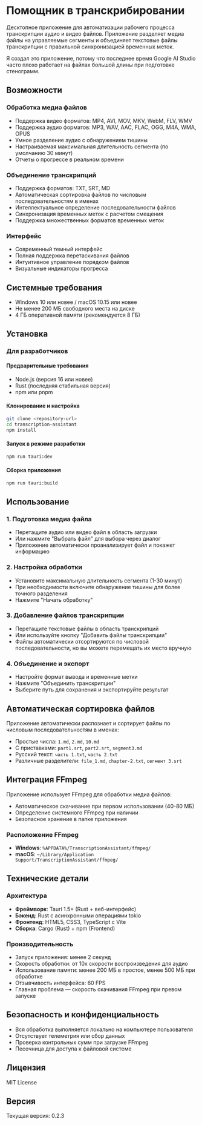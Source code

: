 # Помощник в транскрибировании

Десктопное приложение для автоматизации рабочего процесса транскрипции аудио и видео файлов. Приложение разделяет медиа файлы на управляемые сегменты и объединяет текстовые файлы транскрипции с правильной синхронизацией временных меток.

Я создал это приложение, потому что последнее время Google AI Studio часто плохо работает на файлах большой длины при подготовке стенограмм.

## Возможности

### Обработка медиа файлов
- Поддержка видео форматов: MP4, AVI, MOV, MKV, WebM, FLV, WMV
- Поддержка аудио форматов: MP3, WAV, AAC, FLAC, OGG, M4A, WMA, OPUS
- Умное разделение аудио с обнаружением тишины
- Настраиваемая максимальная длительность сегмента (по умолчанию 30 минут)
- Отчеты о прогрессе в реальном времени

### Объединение транскрипций
- Поддержка форматов: TXT, SRT, MD
- Автоматическая сортировка файлов по числовым последовательностям в именах
- Интеллектуальное определение последовательности файлов
- Синхронизация временных меток с расчетом смещения
- Поддержка множественных форматов временных меток

### Интерфейс
- Современный темный интерфейс
- Полная поддержка перетаскивания файлов
- Интуитивное управление порядком файлов
- Визуальные индикаторы прогресса

## Системные требования

- Windows 10 или новее / macOS 10.15 или новее
- Не менее 200 МБ свободного места на диске
- 4 ГБ оперативной памяти (рекомендуется 8 ГБ)

## Установка

### Для разработчиков

#### Предварительные требования
- Node.js (версия 16 или новее)
- Rust (последняя стабильная версия)
- npm или pnpm

#### Клонирование и настройка
```bash
git clone <repository-url>
cd transcription-assistant
npm install
```

#### Запуск в режиме разработки
```bash
npm run tauri:dev
```

#### Сборка приложения
```bash
npm run tauri:build
```

## Использование

### 1. Подготовка медиа файла
- Перетащите аудио или видео файл в область загрузки
- Или нажмите "Выбрать файл" для выбора через диалог
- Приложение автоматически проанализирует файл и покажет информацию

### 2. Настройка обработки
- Установите максимальную длительность сегмента (1-30 минут)
- При необходимости включите обнаружение тишины для более точного разделения
- Нажмите "Начать обработку"

### 3. Добавление файлов транскрипции
- Перетащите текстовые файлы в область транскрипций
- Или используйте кнопку "Добавить файлы транскрипции"
- Файлы автоматически отсортируются по числовой последовательности, но вы можете перемещать их место вручную

### 4. Объединение и экспорт
- Настройте формат вывода и временные метки
- Нажмите "Объединить транскрипции"
- Выберите путь для сохранения и экспортируйте результат

## Автоматическая сортировка файлов

Приложение автоматически распознает и сортирует файлы по числовым последовательностям в именах:

- Простые числа: `1.md`, `2.md`, `10.md`
- С приставками: `part1.srt`, `part2.srt`, `segment3.md`
- Русский текст: `часть 1.txt`, `часть 2.txt`
- Различные разделители: `file_1.md`, `chapter-2.txt`, `сегмент 3.srt`

## Интеграция FFmpeg

Приложение использует FFmpeg для обработки медиа файлов:
- Автоматическое скачивание при первом использовании (40-80 МБ)
- Определение системного FFmpeg при наличии
- Безопасное хранение в папке приложения

### Расположение FFmpeg
- **Windows**: `%APPDATA%/TranscriptionAssistant/ffmpeg/`
- **macOS**: `~/Library/Application Support/TranscriptionAssistant/ffmpeg/`

## Технические детали

### Архитектура
- **Фреймворк**: Tauri 1.5+ (Rust + веб-интерфейс)
- **Бэкенд**: Rust с асинхронными операциями tokio
- **Фронтенд**: HTML5, CSS3, TypeScript с Vite
- **Сборка**: Cargo (Rust) + npm (Frontend)

### Производительность
- Запуск приложения: менее 2 секунд
- Скорость обработки: от 10x скорости воспроизведения для аудио
- Использование памяти: менее 200 МБ в простое, менее 500 МБ при обработке
- Отзывчивость интерфейса: 60 FPS
- Главная проблема — скорость скачивания FFmpeg при превом запуске

## Безопасность и конфиденциальность

- Вся обработка выполняется локально на компьютере пользователя
- Отсутствует телеметрия или сбор данных
- Проверка контрольных сумм при загрузке FFmpeg
- Песочница для доступа к файловой системе

## Лицензия

MIT License

## Версия

Текущая версия: 0.2.3